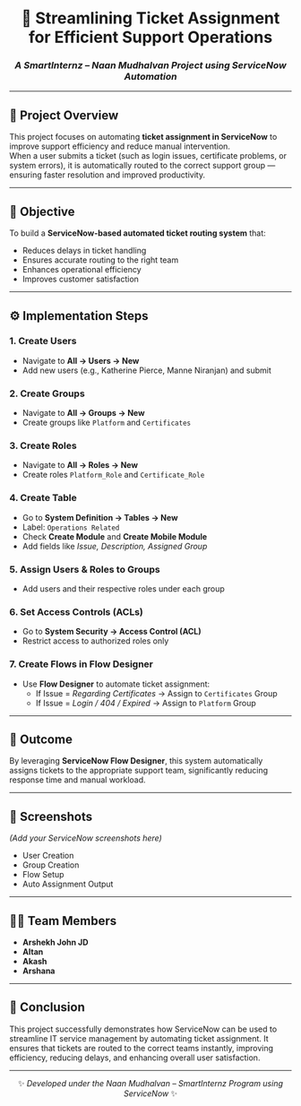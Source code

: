 <div align="center">

<img data-v-53ccff19="" src="/_nuxt/img/logo.cda70ae.svg" alt="" class="h-14 min-w-[1rem] object-contain">

# 💼 Streamlining Ticket Assignment for Efficient Support Operations
### *A SmartInternz – Naan Mudhalvan Project using ServiceNow Automation*

</div>

---

## 📖 Project Overview
This project focuses on automating **ticket assignment in ServiceNow** to improve support efficiency and reduce manual intervention.  
When a user submits a ticket (such as login issues, certificate problems, or system errors), it is automatically routed to the correct support group — ensuring faster resolution and improved productivity.

---

## 🧩 Objective
To build a **ServiceNow-based automated ticket routing system** that:
- Reduces delays in ticket handling  
- Ensures accurate routing to the right team  
- Enhances operational efficiency  
- Improves customer satisfaction  

---

## ⚙️ Implementation Steps

### 1. Create Users  
- Navigate to **All → Users → New**  
- Add new users (e.g., Katherine Pierce, Manne Niranjan) and submit  

### 2. Create Groups  
- Navigate to **All → Groups → New**  
- Create groups like `Platform` and `Certificates`

### 3. Create Roles  
- Navigate to **All → Roles → New**  
- Create roles `Platform_Role` and `Certificate_Role`

### 4. Create Table  
- Go to **System Definition → Tables → New**  
- Label: `Operations Related`  
- Check **Create Module** and **Create Mobile Module**  
- Add fields like *Issue, Description, Assigned Group*  

### 5. Assign Users & Roles to Groups  
- Add users and their respective roles under each group  

### 6. Set Access Controls (ACLs)  
- Go to **System Security → Access Control (ACL)**  
- Restrict access to authorized roles only  

### 7. Create Flows in Flow Designer  
- Use **Flow Designer** to automate ticket assignment:  
  - If Issue = *Regarding Certificates* → Assign to `Certificates` Group  
  - If Issue = *Login / 404 / Expired* → Assign to `Platform` Group  

---

## 🧠 Outcome
By leveraging **ServiceNow Flow Designer**, this system automatically assigns tickets to the appropriate support team, significantly reducing response time and manual workload.

---

## 📸 Screenshots
*(Add your ServiceNow screenshots here)*  
- User Creation  
- Group Creation  
- Flow Setup  
- Auto Assignment Output  

---

## 🧑‍💻 Team Members
- **Arshekh John JD**  
- **Altan**  
- **Akash**  
- **Arshana**

---

## 🏁 Conclusion
This project successfully demonstrates how ServiceNow can be used to streamline IT service management by automating ticket assignment. It ensures that tickets are routed to the correct teams instantly, improving efficiency, reducing delays, and enhancing overall user satisfaction.

---

<div align="center">

✨ *Developed under the Naan Mudhalvan – SmartInternz Program using ServiceNow* ✨  

</div>
